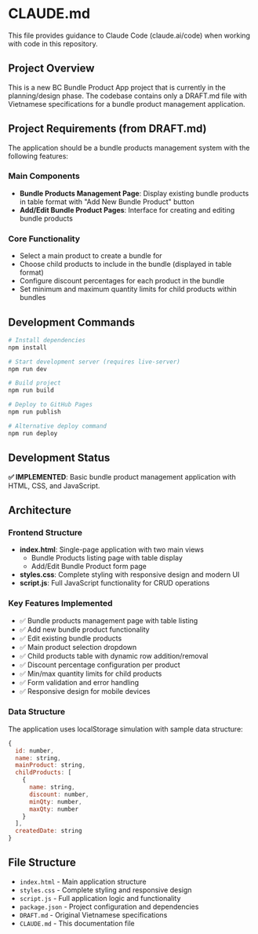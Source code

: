 # CLAUDE.md

This file provides guidance to Claude Code (claude.ai/code) when working with code in this repository.

## Project Overview

This is a new BC Bundle Product App project that is currently in the planning/design phase. The codebase contains only a DRAFT.md file with Vietnamese specifications for a bundle product management application.

## Project Requirements (from DRAFT.md)

The application should be a bundle products management system with the following features:

### Main Components
- **Bundle Products Management Page**: Display existing bundle products in table format with "Add New Bundle Product" button
- **Add/Edit Bundle Product Pages**: Interface for creating and editing bundle products

### Core Functionality
- Select a main product to create a bundle for
- Choose child products to include in the bundle (displayed in table format)
- Configure discount percentages for each product in the bundle
- Set minimum and maximum quantity limits for child products within bundles

## Development Commands

```bash
# Install dependencies
npm install

# Start development server (requires live-server)
npm run dev

# Build project
npm run build

# Deploy to GitHub Pages
npm run publish

# Alternative deploy command
npm run deploy
```

## Development Status

**✅ IMPLEMENTED**: Basic bundle product management application with HTML, CSS, and JavaScript.

## Architecture

### Frontend Structure
- **index.html**: Single-page application with two main views
  - Bundle Products listing page with table display
  - Add/Edit Bundle Product form page
- **styles.css**: Complete styling with responsive design and modern UI
- **script.js**: Full JavaScript functionality for CRUD operations

### Key Features Implemented
- ✅ Bundle products management page with table listing
- ✅ Add new bundle product functionality  
- ✅ Edit existing bundle products
- ✅ Main product selection dropdown
- ✅ Child products table with dynamic row addition/removal
- ✅ Discount percentage configuration per product
- ✅ Min/max quantity limits for child products
- ✅ Form validation and error handling
- ✅ Responsive design for mobile devices

### Data Structure
The application uses localStorage simulation with sample data structure:
```javascript
{
  id: number,
  name: string,
  mainProduct: string,
  childProducts: [
    {
      name: string,
      discount: number,
      minQty: number,
      maxQty: number
    }
  ],
  createdDate: string
}
```

## File Structure

- `index.html` - Main application structure
- `styles.css` - Complete styling and responsive design
- `script.js` - Full application logic and functionality
- `package.json` - Project configuration and dependencies
- `DRAFT.md` - Original Vietnamese specifications
- `CLAUDE.md` - This documentation file